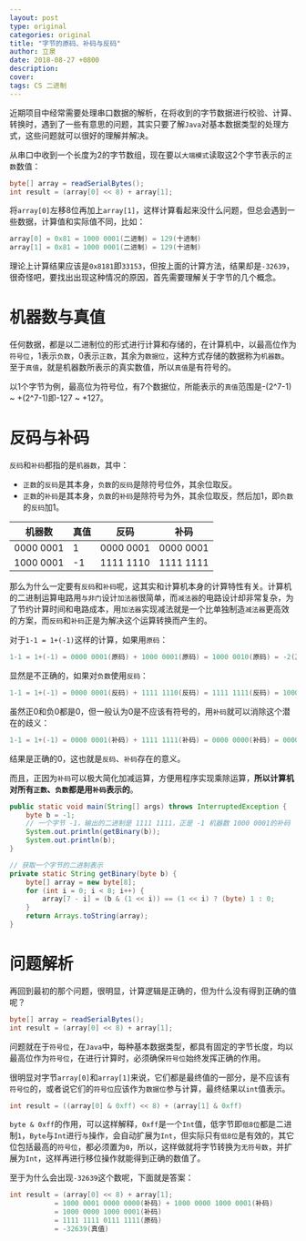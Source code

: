 ```yaml
---
layout: post
type: original
categories: original
title: "字节的原码、补码与反码"
author: 立泉
date: 2018-08-27 +0800
description: 
cover: 
tags: CS 二进制
---
```


近期项目中经常需要处理串口数据的解析，在将收到的字节数据进行校验、计算、转换时，遇到了一些有意思的问题，其实只要了解`Java`对基本数据类型的处理方式，这些问题就可以很好的理解并解决。

从串口中收到一个长度为2的字节数组，现在要以`大端模式`读取这2个字节表示的`正数`数值：

```java
byte[] array = readSerialBytes();
int result = (array[0] << 8) + array[1];
```

将`array[0]`左移8位再加上`array[1]`，这样计算看起来没什么问题，但总会遇到一些数据，计算值和实际值不同，比如：

```java
array[0] = 0x81 = 1000 0001(二进制) = 129(十进制)
array[1] = 0x81 = 1000 0001(二进制) = 129(十进制)
```

理论上计算结果应该是`0x8181`即`33153`，但按上面的计算方法，结果却是`-32639`，很奇怪吧，要找出出现这种情况的原因，首先需要理解关于字节的几个概念。

# 机器数与真值

任何数据，都是以二进制位的形式进行计算和存储的，在计算机中，以最高位作为`符号位`，1表示`负数`，0表示`正数`，其余为`数据位`，这种方式存储的数据称为`机器数`。至于`真值`，就是机器数所表示的真实数值，所以`真值`是有符号的。

以1个字节为例，最高位为符号位，有7个数据位，所能表示的`真值`范围是-(2^7-1) ~ +(2^7-1)即-127 ~ +127。

# 反码与补码

`反码`和`补码`都指的是`机器数`，其中：

* `正数`的`反码`是其本身，`负数`的`反码`是除符号位外，其余位取反。
* `正数`的`补码`是其本身，`负数`的`补码`是除符号为外，其余位取反，然后加1，即`负数`的`反码`加1。

<!-- 
| 机器数    | 真值 | 反码      | 补码      |
|-----------|------|-----------|-----------|
| 0000 0001 | 1    | 0000 0001 | 0000 0001 |
| 1000 0001 | -1   | 1111 1110 | 1111 1111 |
 -->

<div class="mdc-data-table">
  <div class="mdc-data-table__table-container">
    <table class="mdc-data-table__table" aria-label="Dessert calories">
      <thead>
        <tr class="mdc-data-table__header-row">
          <th class="mdc-data-table__header-cell mdc-data-table__header-cell--numeric" role="columnheader" scope="col">机器数</th>
          <th class="mdc-data-table__header-cell mdc-data-table__header-cell--numeric" role="columnheader" scope="col">真值</th>
          <th class="mdc-data-table__header-cell mdc-data-table__header-cell--numeric" role="columnheader" scope="col">反码</th>
          <th class="mdc-data-table__header-cell mdc-data-table__header-cell--numeric" role="columnheader" scope="col">补码</th>
        </tr>
      </thead>
      <tbody class="mdc-data-table__content">
        <tr class="mdc-data-table__row">
          <td class="mdc-data-table__cell mdc-data-table__cell--numeric">0000 0001</td>
          <td class="mdc-data-table__cell mdc-data-table__cell--numeric">1</td>
          <td class="mdc-data-table__cell mdc-data-table__cell--numeric">0000 0001</td>
          <td class="mdc-data-table__cell mdc-data-table__cell--numeric">0000 0001</td>
        </tr>
        <tr class="mdc-data-table__row">
          <td class="mdc-data-table__cell mdc-data-table__cell--numeric">1000 0001</td>
          <td class="mdc-data-table__cell mdc-data-table__cell--numeric">-1</td>
          <td class="mdc-data-table__cell mdc-data-table__cell--numeric">1111 1110</td>
          <td class="mdc-data-table__cell mdc-data-table__cell--numeric">1111 1111</td>
        </tr>
      </tbody>
    </table>
  </div>
</div>

那么为什么一定要有`反码`和`补码`呢，这其实和计算机本身的计算特性有关。计算机的二进制运算电路用`与非门`设计`加法器`很简单，而`减法器`的电路设计却非常复杂，为了节约计算时间和电路成本，用`加法器`实现减法就是一个比单独制造`减法器`更高效的方案，而`反码`和`补码`正是为解决这个运算转换而产生的。

对于`1-1 = 1+(-1)`这样的计算，如果用`原码`：

```java
1-1 = 1+(-1) = 0000 0001(原码) + 1000 0001(原码) = 1000 0010(原码) = -2(真值)
```

显然是不正确的，如果对`负数`使用`反码`：

```java
1-1 = 1+(-1) = 0000 0001(反码) + 1111 1110(反码) = 1111 1111(反码) = 1000 0000(原码) = -0(真值)
```

虽然正0和负0都是0，但一般认为0是不应该有符号的，用`补码`就可以消除这个潜在的歧义：

```java
1-1 = 1+(-1) = 0000 0001(补码) + 1111 1111(补码) = 0000 0000(补码) = 0000 0000(原码) = 0(真值)
```

结果是正确的0，这也就是`反码`、`补码`存在的意义。

而且，正因为`补码`可以极大简化加减运算，方便用程序实现乘除运算，**所以计算机对所有`正数`、`负数`都是用`补码`表示的**。

```java
public static void main(String[] args) throws InterruptedException {
    byte b = -1;
    // 一个字节 -1，输出的二进制是 1111 1111，正是 -1 机器数 1000 0001的补码
    System.out.println(getBinary(b));
    System.out.println(b);
}

// 获取一个字节的二进制表示
private static String getBinary(byte b) {
    byte[] array = new byte[8];
    for (int i = 0; i < 8; i++) {
        array[7 - i] = (b & (1 << i)) == (1 << i) ? (byte) 1 : 0;
    }
    return Arrays.toString(array);
}
```

# 问题解析

再回到最初的那个问题，很明显，计算逻辑是正确的，但为什么没有得到正确的值呢？

```java
byte[] array = readSerialBytes();
int result = (array[0] << 8) + array[1];
```

问题就在于`符号位`，在`Java`中，每种基本数据类型，都具有固定的字节长度，均以最高位作为`符号位`，在进行计算时，必须确保`符号位`始终发挥正确的作用。

很明显对字节`array[0]`和`array[1]`来说，它们都是最终值的一部分，是不应该有`符号位`的，或者说它们的`符号位`应该作为`数据位`参与计算，最终结果以`int`值表示。

```java
int result = ((array[0] & 0xff) << 8) + (array[1] & 0xff)
```

`byte & 0xff`的作用，可以这样解释，`0xff`是一个`Int`值，低字节即`低8位`都是二进制`1`，`Byte`与`Int`进行`与`操作，会自动扩展为`Int`，但实际只有`低8位`是有效的，其它位包括最高的`符号位`，都必须置为`0`，所以，这样做就将字节转换为`无符号数`，并扩展为`Int`，这样再进行移位操作就能得到正确的数值了。

至于为什么会出现`-32639`这个数呢，下面就是答案：

```java
int result = (array[0] << 8) + array[1];
           = 1000 0001 0000 0000(补码) + 1000 0000 1000 0001(补码)
           = 1000 0000 1000 0001(补码)
           = 1111 1111 0111 1111(原码)
           = -32639(真值)
```